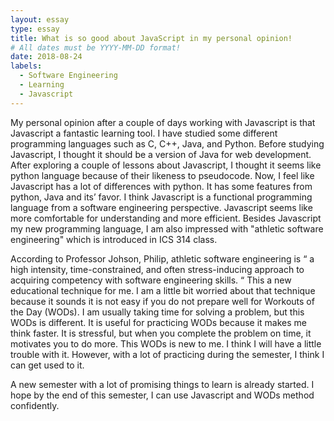 ```yaml
---
layout: essay
type: essay
title: What is so good about JavaScript in my personal opinion!
# All dates must be YYYY-MM-DD format!
date: 2018-08-24
labels:
  - Software Engineering
  - Learning
  - Javascript 
---
```


My personal opinion after a couple of days working with Javascript is that Javascript a fantastic learning tool. I have studied some different programming languages such as C, C++, Java, and Python. Before studying Javascript, I thought it should be a version of Java for web development. After exploring a couple of lessons about Javascript, I thought it seems like python language because of their likeness to pseudocode. Now, I feel like Javascript has a lot of differences with python. It has some features from python, Java and its’ favor. I think Javascript is a functional programming language from a software engineering perspective. Javascript seems like more comfortable for understanding and more efficient. Besides Javascript my new programming language, I am also impressed with "athletic software engineering" which is introduced in ICS 314 class. 

According to Professor Johson, Philip, athletic software engineering is “ a high intensity, time-constrained, and often stress-inducing approach to acquiring competency with software engineering skills. “ This a new educational technique for me. I am a little bit worried about that technique because it sounds it is not easy if you do not prepare well for Workouts of the Day (WODs). I am usually taking time for solving a problem, but this WODs is different. It is useful for practicing WODs because it makes me think faster. It is stressful, but when you complete the problem on time, it motivates you to do more. This WODs is new to me. I think I will have a little trouble with it. However, with a lot of practicing during the semester, I think I can get used to it.

A new semester with a lot of promising things to learn is already started. I hope by the end of this semester, I can use Javascript and WODs method confidently.
